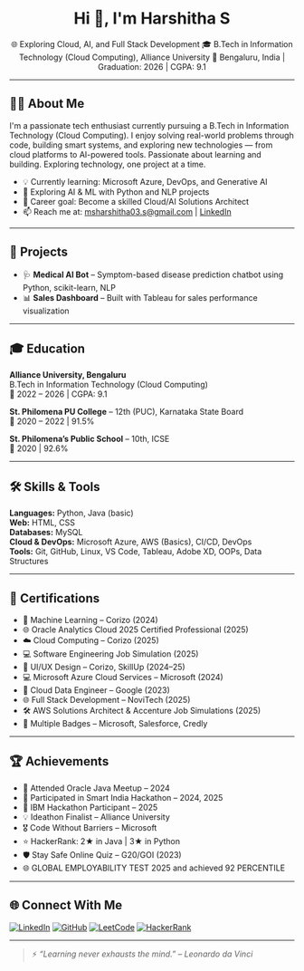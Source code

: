 
<h1 align="center">Hi 👋, I'm Harshitha S</h1>

<p align="center">
🌐 Exploring Cloud, AI, and Full Stack Development  
🎓 B.Tech in Information Technology (Cloud Computing), Alliance University  
📍 Bengaluru, India | Graduation: 2026 | CGPA: 9.1  
</p>

---

## 🧑‍💻 About Me

I'm a passionate tech enthusiast currently pursuing a B.Tech in Information Technology (Cloud Computing). I enjoy solving real-world problems through code, building smart systems, and exploring new technologies — from cloud platforms to AI-powered tools.
Passionate about learning and building. Exploring technology, one project at a time.

- 💡 Currently learning: Microsoft Azure, DevOps, and Generative AI  
- 🤖 Exploring AI & ML with Python and NLP projects  
- 🎯 Career goal: Become a skilled Cloud/AI Solutions Architect  
- 📫 Reach me at: msharshitha03.s@gmail.com | [LinkedIn](https://www.linkedin.com/in/harshitha-s-96372727a)

---

## 🚀 Projects

- 🩺 **Medical AI Bot** – Symptom-based disease prediction chatbot using Python, scikit-learn, NLP  
- 📊 **Sales Dashboard** – Built with Tableau for sales performance visualization

---

## 🎓 Education

**Alliance University, Bengaluru**  
B.Tech in Information Technology (Cloud Computing)  
📅 2022 – 2026 | CGPA: 9.1

**St. Philomena PU College** – 12th (PUC), Karnataka State Board  
📅 2020 – 2022 | 91.5%

**St. Philomena’s Public School** – 10th, ICSE  
📅 2020 | 92.6%

---

## 🛠️ Skills & Tools

**Languages:** Python, Java (basic)  
**Web:** HTML, CSS  
**Databases:** MySQL  
**Cloud & DevOps:** Microsoft Azure, AWS (Basics), CI/CD, DevOps  
**Tools:** Git, GitHub, Linux, VS Code, Tableau, Adobe XD, OOPs, Data Structures  

---

## 📜 Certifications

- 🧠 Machine Learning – Corizo (2024)
- 🌐 Oracle Analytics Cloud 2025 Certified Professional (2025)
- ☁️ Cloud Computing – Corizo (2025)
- 💻 Software	Engineering	Job	Simulation (2025)
- 🎨 UI/UX Design – Corizo, SkillUp (2024–25)  
- 💻 Microsoft Azure Cloud Services – Microsoft (2024)  
- 🔧 Cloud Data Engineer – Google (2023)  
- 🌐 Full Stack Development – NoviTech (2025)  
- 🛠️ AWS Solutions Architect & Accenture Job Simulations (2025)  
- 🏅 Multiple Badges – Microsoft, Salesforce, Credly

---

## 🏆 Achievements

- 💬 Attended Oracle Java Meetup – 2024  
- 🚀 Participated in Smart India Hackathon – 2024, 2025  
- 🧠 IBM Hackathon Participant – 2025  
- 💡 Ideathon Finalist – Alliance University  
- 🎖️ Code Without Barriers – Microsoft  
- ⭐ HackerRank: 2★ in Java | 3★ in Python  
- 🛡️ Stay Safe Online Quiz – G20/GOI (2023)
- 🌐 GLOBAL EMPLOYABILITY TEST 2025 and achieved 92 PERCENTILE

---

## 🌐 Connect With Me

[![LinkedIn](https://img.shields.io/badge/LinkedIn-blue?style=for-the-badge&logo=linkedin&logoColor=white)](https://www.linkedin.com/in/harshitha-s-96372727a)
[![GitHub](https://img.shields.io/badge/GitHub-100000?style=for-the-badge&logo=github&logoColor=white)](https://github.com/harshithascribe)
[![LeetCode](https://img.shields.io/badge/LeetCode-orange?style=for-the-badge&logo=leetcode&logoColor=white)](https://leetcode.com/u/Harshitha078/)
[![HackerRank](https://img.shields.io/badge/HackerRank-2EC866?style=for-the-badge&logo=hackerrank&logoColor=white)](https://www.hackerrank.com/profile/harshitha_04)

---

> ⚡ *“Learning never exhausts the mind.” – Leonardo da Vinci*



